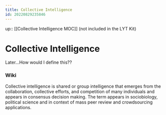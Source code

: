 ```yaml
---
title: Collective Intelligence
id: 20220829235846
---
```

up:: [[Collective Intelligence MOC]] (not included in the LYT Kit)

# Collective Intelligence
Later...How would I define this??

### Wiki
Collective intelligence is shared or group intelligence that emerges from the collaboration, collective efforts, and competition of many individuals and appears in consensus decision making. The term appears in sociobiology, political science and in context of mass peer review and crowdsourcing applications.